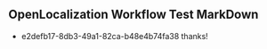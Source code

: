## OpenLocalization Workflow Test MarkDown
* e2defb17-8db3-49a1-82ca-b48e4b74fa38 
thanks!<!--HONumber=Mar16_HO4-->
